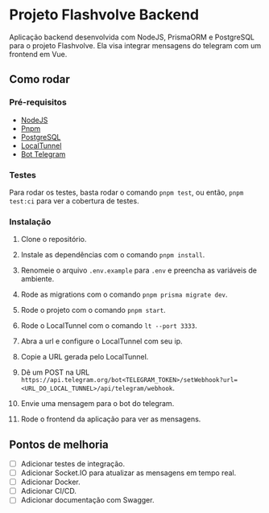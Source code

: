 # Projeto Flashvolve Backend

Aplicação backend desenvolvida com NodeJS, PrismaORM e PostgreSQL para o projeto Flashvolve. Ela visa integrar mensagens do telegram com um frontend em Vue.

## Como rodar

### Pré-requisitos

- [NodeJS](https://nodejs.org/en)
- [Pnpm](https://pnpm.io/)
- [PostgreSQL](https://www.postgresql.org/)
- [LocalTunnel](https://github.com/localtunnel/localtunnel)
- [Bot Telegram](https://t.me/BotFather)

### Testes

Para rodar os testes, basta rodar o comando `pnpm test`, ou então, `pnpm test:ci` para ver a cobertura de testes.

### Instalação

1. Clone o repositório.

2. Instale as dependências com o comando `pnpm install`.

3. Renomeie o arquivo `.env.example` para `.env` e preencha as variáveis de ambiente.

4. Rode as migrations com o comando `pnpm prisma migrate dev`.

5. Rode o projeto com o comando `pnpm start`.

6. Rode o LocalTunnel com o comando `lt --port 3333`.

7. Abra a url e configure o LocalTunnel com seu ip.

8. Copie a URL gerada pelo LocalTunnel.

9. Dê um POST na URL `https://api.telegram.org/bot<TELEGRAM_TOKEN>/setWebhook?url=<URL_DO_LOCAL_TUNNEL>/api/telegram/webhook`.

10. Envie uma mensagem para o bot do telegram.

11. Rode o frontend da aplicação para ver as mensagens.

## Pontos de melhoria

- [ ] Adicionar testes de integração.
- [ ] Adicionar Socket.IO para atualizar as mensagens em tempo real.
- [ ] Adicionar Docker.
- [ ] Adicionar CI/CD.
- [ ] Adicionar documentação com Swagger.

